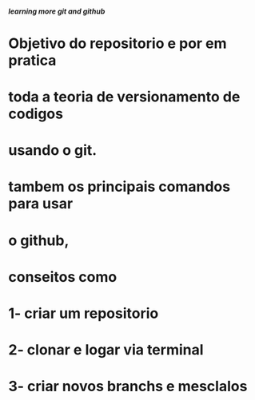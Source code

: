 ##### learning more git and github #####

# Objetivo do repositorio e por em pratica
# toda a teoria de versionamento de codigos
# usando o git.

# tambem os principais comandos para usar
# o github,
# conseitos como
# 1- criar um repositorio
# 2- clonar e logar via terminal
# 3- criar novos branchs e mesclalos




